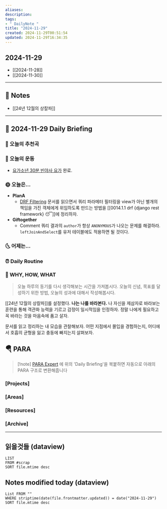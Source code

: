 ```yaml
---
aliases: 
description:
tags:
- " DailyNote "
title: "2024-11-29"
created: 2024-11-29T00:51:54
updated: 2024-11-29T16:34:35
---
```


## 2024-11-29

- [[2024-11-28]] 
- [[2024-11-30]]

---

## 📝 Notes

- [[24년 12월의 상칼파]]


---

## 📅 2024-11-29 Daily Briefing

### 🎵 오늘의 추천곡

### 🏃 오늘의 운동

- [요가소년 30분 빈야사 요가](https://www.youtube.com/watch?v=pe2VFy552FI&list=PLePNGbliACP8LIqdNFSdkXgSL7Cj76yiS&index=17) 완료.

### 🌞 오늘은...

- **PlanA** 
	- [DRF Filtering](https://www.django-rest-framework.org/api-guide/filtering/) 문서를 읽으면서 쿼리 파라메터 필터링을 view가 아닌 별개의 책임을 가진 객체에게 위임하도록 만드는 방법을 [[0014.1.1 drf {django rest framework} 😴]]에 정리하자.
- **Giftogether**
	- Comment 쿼리 결과의 `author`가 항상 `ANONYMOUS`가 나오는 문제를 해결하라. `leftJoinAndSelect`를 유저 테이블에도 적용하면 될 것이다.

### 🌜 어제는...

### ⏰ Daily Routine

### 🚀 WHY, HOW, WHAT

> 오늘 하루의 동기를 다시 생각해보는 시간을 가져봅시다. 오늘의 신념, 목표를 달성하기 위한 방법, 오늘의 성과에 대해서 작성해봅시다.

[[24년 12월의 상칼파]]를 설정했다. **나는 나를 바라본다.** 나 자신을 제삼자로 바라보는 훈련을 통해 객관화 능력을 기르고 감정이 일시적임을 인정하자. 정말 나에게 필요하고 꼭 바라는 것을 마음속에 품고 살자.

문서를 읽고 정리하는 내 모습을 관찰해보자. 어떤 지점에서 몰입을 경험하는지, 어디에서 호흡의 균형을 잃고 충동에 빠지는지 살펴보자.

##  🪂 PARA

> [!note] [PARA Expert](https://chatgpt.com/g/g-46Xrh4MXk-para-expert) 에 위의 'Daily Briefing'을 복붙하면 자동으로 아래의 PARA 구조로 변환해줍니다

### [Projects]

### [Areas]

### [Resources]

### [Archive]

---

## 읽을것들 (dataview)

```dataview
LIST
FROM #scrap
SORT file.mtime desc
```

## Notes modified today (dataview)

```dataview
List FROM "" 
WHERE striptime(date(file.frontmatter.updated)) = date("2024-11-29") 
SORT file.mtime desc
```
